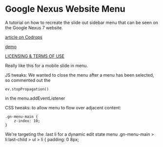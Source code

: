 
Google Nexus Website Menu
=========
A tutorial on how to recreate the slide out sidebar menu that can be seen on the Google Nexus 7 website.

[article on Codrops](http://tympanus.net/codrops/?p=16030)

[demo](http://tympanus.net/Tutorials/GoogleNexusWebsiteMenu/)

[LICENSING & TERMS OF USE](http://tympanus.net/codrops/licensing/)

Really like this for a mobile slide in menu.  

JS tweaks:
We wanted to close the menu after a menu has been selected, so commented out the 

    ev.stopPropagation()

in the menu.addEventListener

CSS tweaks:
to allow menu to flow over adjacent content:

    .gn-menu-main {
    	z-index: 10;
	}

We're targeting the :last li for a dynamic edit state menu
	.gn-menu-main > li:last-child > ul > li {
		padding: 0 8px;

